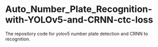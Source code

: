 # Auto_Number_Plate_Recognition-with-YOLOv5-and-CRNN-ctc-loss
The repository code for yolov5 number plate detection and CRNN to recognition.
